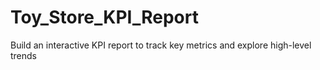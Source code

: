 # Toy_Store_KPI_Report
Build an interactive KPI report to track key metrics and explore high-level trends
